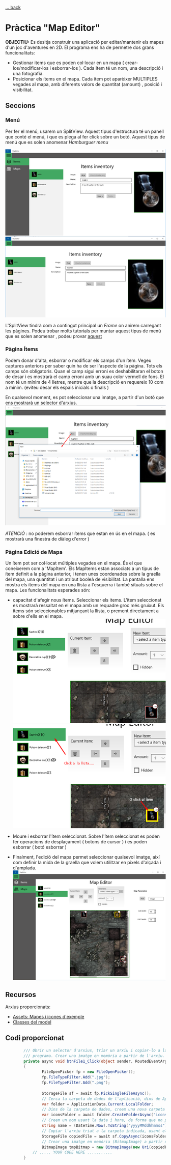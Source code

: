 [ ... back  ](../../README.md)

# Pràctica "Map Editor"

__OBJECTIU:__ Es desitja construir una aplicació per editar/mantenir els mapes d'un joc d'aventures en 2D. El programa ens ha de permetre dos grans funcionalitats:
 * Gestionar items que es poden col·locar en un mapa ( crear-los/modificar-los i esborrar-los ). Cada Item té un nom, una descripció i una fotografia.
 * Posicionar els ítems en el mapa. Cada ítem pot aparèixer MULTIPLES vegades al mapa, amb diferents valors de quantitat (amount) , posició i visibilitat.

 
## Seccions


### Menú
Per fer el menú, usarem un SplitView. Aquest tipus d'estructura té un panell que conté el menú, i que es plega al fer click sobre un botó. Aquest tipus de menú que es solen anomenar _Hamburguer menu_

![Menú desplegat](resources/Screenshot_2.png "Captura de pantalla")
![Menú plegat](resources/Screenshot_3.png "Captura de pantalla")

L'SplitView tindrà com a contingut principal un _Frame_ on anirem carregant les pàgines. 
Podeu trobar molts tutorials per muntar aquest tipus de menú que es solen anomenar , podeu provar [aquest](https://maximelabelle.wordpress.com/2016/02/02/building-a-hamburger-menu-for-your-universal-app/)

### Pàgina Ítems
Podem donar d'alta, esborrar o modificar els camps d'un ítem. Vegeu captures anteriors per saber quin ha de ser l'aspecte de la pàgina.
Tots els camps són obligatoris. Quan el camp sigui erroni es deshabilitaran el boton de desar i es mostrarà el camp erroni amb un suau color vermell de fons.
El nom té un mínim de 4 lletres, mentre que la descripció en requereix 10 com a mínim. (eviteu desar els espais inicials o finals )

En qualsevol moment, es pot seleccionar una imatge, a partir d'un botó  que ens mostrarà un selector d'arxius.
![Canvi de la icona d'un Ítem](resources/Screenshot_4.png "Captura de pantalla")

_ATENCIÓ_ : no poderem esborrar ítems que estan en ús en el mapa. ( es mostrarà una finestra de diàleg d'error )

### Pàgina Edició de Mapa
Un ítem pot ser col·locat múltiples vegades en el mapa. És el que coneixerem com a 'MapItem'. Els MapItems estan associats a un tipus de ítem definit a la pàgina anterior, i tenen unes coordenades sobre la graella del mapa, una quantitat i un atribut booleà de visibilitat.
La pantalla ens mostra els ítems del mapa en una llista a l'esquerra i també situats sobre el mapa. 
Les funcionalitats esperades són:
 - capacitat d'afegir nous ítems.
Seleccionar els items. L'ítem seleccionat es mostrarà ressaltat en el mapa amb un requadre groc més gruixut.
Els ítems són seleccionables mitjançant la llista, o prement directament a sobre d'ells en el mapa.
![Item no seleccionat](resources/Screenshot_5.png "Captura de pantalla")
![Item Seleccionat](resources/Screenshot_6.png "Captura de pantalla")
 - Moure i esborrar l'ítem seleccionat. Sobre l'ítem seleccionat es poden fer operacions de desplaçament ( botons de cursor ) i es poden esborrar ( botó esborrar )

 - Finalment, l'edició del mapa permet seleccionar qualsevol imatge, així com definir la mida de la graella que volem utilitzar en pixels d'alçada i d'amplada.
![Captura de pantalla](resources/Screenshot_1.png "Captura de pantalla")


## Recursos
Arxius proporcionats:
 * [Assets: Mapes i icones d'exemple](./resources/resources.jar)
 * [Classes del model ](./resources/model.zip)

 
## Codi proporcionat 


```c#
		/// Obrir un selector d'arxius, triar un arxiu i copiar-lo a la carpeta ApplicationData del
		/// programa. Crear una imatge en memòria a partir de l'arxiu.
        private async void btnFile1_Click(object sender, RoutedEventArgs e)
        {
                FileOpenPicker fp = new FileOpenPicker();
                fp.FileTypeFilter.Add(".jpg");
                fp.FileTypeFilter.Add(".png");

                StorageFile sf = await fp.PickSingleFileAsync();
                // Cerca la carpeta de dades de l'aplicació, dins de ApplicationData
                var folder = ApplicationData.Current.LocalFolder;
                // Dins de la carpeta de dades, creem una nova carpeta "icons"
                var iconsFolder = await folder.CreateFolderAsync("icons", CreationCollisionOption.OpenIfExists);
                // Creem un nom usant la data i hora, de forma que no poguem repetir noms.
                string name = (DateTime.Now).ToString("yyyyMMddhhmmss") + "_" + sf.Name;
                // Copiar l'arxiu triat a la carpeta indicada, usant el nom que hem muntat
                StorageFile copiedFile = await sf.CopyAsync(iconsFolder, name);
                // Crear una imatge en memòria (BitmapImage) a partir de l'arxiu copiat a ApplicationData
                BitmapImage tmpBitmap = new BitmapImage(new Uri(copiedFile.Path));
			// ..... YOUR CODE HERE ...........
        }
		
	
		
```		